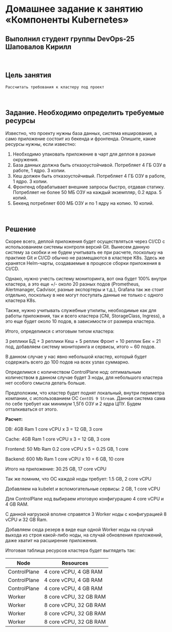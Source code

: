 # Домашнее задание к занятию «Компоненты Kubernetes»

## Выполнил студент группы DevOps-25 Шаповалов Кирилл

<br />

Цель занятия
------------

    Рассчитать требования к кластеру под проект

<br />

Задание. Необходимо определить требуемые ресурсы
--------

Известно, что проекту нужны база данных, система кеширования, а само приложение состоит из бекенда и фронтенда. Опишите, какие ресурсы нужны, если известно:

1. Необходимо упаковать приложение в чарт для деплоя в разные окружения.
2. База данных должна быть отказоустойчивой. Потребляет 4 ГБ ОЗУ в работе, 1 ядро. 3 копии.
3. Кеш должен быть отказоустойчивый. Потребляет 4 ГБ ОЗУ в работе, 1 ядро. 3 копии.
4. Фронтенд обрабатывает внешние запросы быстро, отдавая статику. Потребляет не более 50 МБ ОЗУ на каждый экземпляр, 0.2 ядра. 5 копий.
5. Бекенд потребляет 600 МБ ОЗУ и по 1 ядру на копию. 10 копий.

<br />

Решение
-------

Скорее всего, деплой приложения будет осуществляться через CI/CD с использованием системы контроля версий Git. Вынесем данную систему за скобки и не будем учитывать ее при расчете, поскольку на практике Git и CI/CD обычно не размещаются в кластере K8s. Здесь же хранятся Helm-чарты, создаваемые в процессе сборки приложения в CI/CD.

Однако, нужно учесть систему мониторинга, вот она будет 100% внутри кластера, а это еще +/- около 20 разных подов (Prometheus, Alertmanager, Cadvisor, разные экспортеры и т.д.), Grafana так же стоит отдельно, поскольку в нее могут поступать данные не только с одного кластера K8s.

Также, нужно учитывать служебные утилиты, необходимые как для работы приложения, так и всего кластера (CNI, StorageClass, Ingress), а это еще будет около 10 подов, в зависимости от размера кластера.

Итого, определимся с итоговым типом кластера:

3 реплики БД + 3 реплики Кеш + 5 реплик Фронт + 10 реплик Бек = 21 под, добавляем систему мониторинга и сервисы, итого ~ 60 подов.

В данном случае у нас явно небольшой кластер, который будет содержать всего до 100 подов на всех узлах суммарно.

Определимся с количеством ControlPlane нод: оптимальным количеством в данном случае будет 3 ноды, для небольшого кластера нет особого смысла делать больше. 

Предположим, что кластер будет поднят локальный, внутри периметра компании, с использованием ОС `CentOS 9 Stream`. Данная система сама по себе требует как минимум 1,5Гб ОЗУ и 2 ядра ЦПУ. Будем отталкиваться от этого.

**Расчет:**

DB: 4GB Ram 1 core vCPU x 3 = 12 GB, 3 core

Cache: 4GB Ram 1 core vCPU x 3 = 12 GB, 3 core

Frontend: 50 Mb Ram 0.2 core vCPU x 5 = 0.25 GB, 1 core

Backend: 600 Mb Ram 1 core vCPU x 10 = 6 GB, 10 core

Итого на приложение: 30.25 GB, 17 core vCPU

Так же помним, что ОС каждой ноды требует: 1.5 GB, 2 core vCPU

Добавляем на kubelet и вспомогательные сервисы: 2 GB, 1 core vCPU

Для ControlPlane нод выбираем итоговую конфигурацию 4 core vCPU и 4 GB RAM.

С данной нагрузкой вполне справятся 3 Worker ноды с конфигурацией 8 vCPU и 32 GB Ram.

Добавляем сюда резерв в виде еще одной Worker ноды на случай выхода из строя какой-либо ноды, на случай обновления приложений, даже хватит на расширение приложения.

Итоговая таблица ресурсов кластера будет выглядеть так:

| Node                   | Resources              |
|------------------------|------------------------|
| ControlPlane           | 4 core vCPU, 4 GB RAM  |
| ControlPlane           | 4 core vCPU, 4 GB RAM  |
| ControlPlane           | 4 core vCPU, 4 GB RAM  |
| Worker                 | 8 core vCPU, 32 GB RAM |
| Worker                 | 8 core vCPU, 32 GB RAM |
| Worker                 | 8 core vCPU, 32 GB RAM |
| Worker                 | 8 core vCPU, 32 GB RAM |
